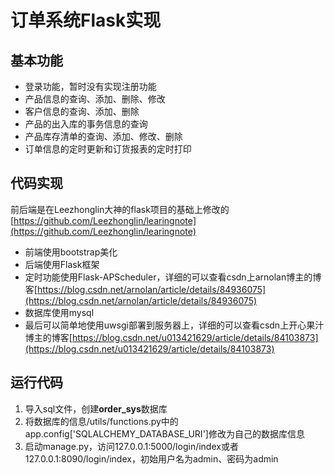 # 订单系统Flask实现
## 基本功能

* 登录功能，暂时没有实现注册功能
* 产品信息的查询、添加、删除、修改
* 客户信息的查询、添加、删除
* 产品的出入库的事务信息的查询
* 产品库存清单的查询、添加、修改、删除
* 订单信息的定时更新和订货报表的定时打印

## 代码实现
前后端是在Leezhonglin大神的flask项目的基础上修改的
[https://github.com/Leezhonglin/learingnote](https://github.com/Leezhonglin/learingnote)

* 前端使用bootstrap美化
* 后端使用Flask框架
* 定时功能使用Flask-APScheduler，详细的可以查看csdn上arnolan博主的博客[https://blog.csdn.net/arnolan/article/details/84936075](https://blog.csdn.net/arnolan/article/details/84936075)
* 数据库使用mysql
* 最后可以简单地使用uwsgi部署到服务器上，详细的可以查看csdn上开心果汁博主的博客[https://blog.csdn.net/u013421629/article/details/84103873](https://blog.csdn.net/u013421629/article/details/84103873)

## 运行代码
1. 导入sql文件，创建**order_sys**数据库
2. 将数据库的信息/utils/functions.py中的app.config['SQLALCHEMY_DATABASE_URI']修改为自己的数据库信息
3. 启动manage.py，访问127.0.0.1:5000/login/index或者127.0.0.1:8090/login/index，初始用户名为admin、密码为admin

